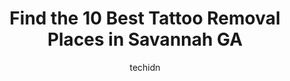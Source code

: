 ---
layout: ampstory
image: https://i0.wp.com/www.depkes.org/wp-content/uploads/2023/06/tattoo-removal-0-in-savannah-ga-1685852356.jpeg?resize=640,853
author: techidn
featured: false
description: Discover the impressive array of Tattoo Removal options in Savannah GA, where you can find 10 of the largest Tattoo Removal establishments in the area. From renowned classics to hidden gems,
title: Find the 10 Best Tattoo Removal Places in Savannah GA
cover:
   title: Find the 10 Best Tattoo Removal Places in Savannah GA
   subtitle: Rickpate
   background: https://www.depkes.org/wp-content/uploads/2023/06/tattoo-removal-0-in-savannah-ga-1685852356.jpeg

pages: 
 - layout: thirds
   top: <h1>#1 Tatlyfe Studios</h1>
   bottom: "<p>Such an amazing tattoo shop run by 2 awesome people. From the first phone call with Aniya and consult with Jake to now my third session as of yesterday, it has been a gre</p>"
   background: https://www.depkes.org/wp-content/uploads/2023/06/tattoo-removal-1-in-savannah-ga-1685852359.jpeg
   backgroundblur: true
 - layout: thirds
   top: <h1>#2 Resurrection Ink Tattoos and Body Piercing</h1>
   bottom: "<p>The whole experience was phenomenal. I felt welcome and from walking in the door, I knew this was the place for me. Jamie was wonderful and made me feel at home as soon a</p>"
   background: https://www.depkes.org/wp-content/uploads/2023/06/tattoo-removal-2-in-savannah-ga-1685852360.jpeg
   cta:
      link: https://www.depkes.org/blog/find-the-10-best-tattoo-removal-places-in-savannah-ga/
      text: Find the 10 Best Tattoo Removal Places in Savannah GA
 - layout: thirds
   top: <h1>#3 Red Ocean Tattoo</h1>
   bottom: "<p>111 E President St, Savannah, GA 31401, United States</p>"
   background: https://www.depkes.org/wp-content/uploads/2023/06/tattoo-removal-3-in-savannah-ga-1685852360.jpeg
   cta:
      link: https://www.depkes.org/blog/find-the-10-best-tattoo-removal-places-in-savannah-ga/
      text: Find the 10 Best Tattoo Removal Places in Savannah GA
 - layout: thirds
   top: <h1>#4 Dermatology Associates</h1>
   bottom: "<p>4849 Paulsen St # 300, Savannah, GA 31405, United States</p>"
   background: https://images.unsplash.com/photo-1608501821300-4f99e58bba77?ixlib=rb-4.0.3&ixid=MnwxMjA3fDB8MHxwaG90by1wYWdlfHx8fGVufDB8fHx8&auto=format&fit=crop&w=640&h=853&q=80
   cta:
      link: https://www.depkes.org/blog/find-the-10-best-tattoo-removal-places-in-savannah-ga/
      text: Find the 10 Best Tattoo Removal Places in Savannah GA
 - layout: thirds
   top: <h1>#5 Honor and Grace</h1>
   bottom: "<p>7506 White Bluff Rd, Savannah, GA 31406, United States</p>"
   background: https://images.unsplash.com/photo-1561679660-d00ee1e0dc8e?ixlib=rb-4.0.3&ixid=MnwxMjA3fDB8MHxwaG90by1wYWdlfHx8fGVufDB8fHx8&auto=format&fit=crop&w=640&h=853&q=80
   cta:
      link: https://www.depkes.org/blog/find-the-10-best-tattoo-removal-places-in-savannah-ga/
      text: Find the 10 Best Tattoo Removal Places in Savannah GA
 - layout: thirds
   top: <h1>#6 Savannah Ink Tattoo</h1>
   bottom: "<p>1915 Bull St, Savannah, GA 31401, United States</p>"
   background: https://images.unsplash.com/photo-1524169358666-79f22534bc6e?ixlib=rb-4.0.3&ixid=MnwxMjA3fDB8MHxwaG90by1wYWdlfHx8fGVufDB8fHx8&auto=format&fit=crop&w=640&h=853&q=80
   cta:
      link: https://www.depkes.org/blog/find-the-10-best-tattoo-removal-places-in-savannah-ga/
      text: Find the 10 Best Tattoo Removal Places in Savannah GA
 - layout: thirds
   top: <h1>#7 Glow Medical Spa Midtown</h1>
   bottom: "<p>415 Eisenhower Dr #6, Savannah, GA 31406, United States</p>"
   background: https://images.unsplash.com/photo-1534312527009-56c7016453e6?ixlib=rb-4.0.3&ixid=MnwxMjA3fDB8MHxwaG90by1wYWdlfHx8fGVufDB8fHx8&auto=format&fit=crop&w=640&h=853&q=80
   cta:
      link: https://www.depkes.org/blog/find-the-10-best-tattoo-removal-places-in-savannah-ga/
      text: Find the 10 Best Tattoo Removal Places in Savannah GA
 - layout: thirds
   middle: Continue reading...
   background: https://images.unsplash.com/photo-1595364397663-fca4f075d796?ixlib=rb-4.0.3&ixid=MnwxMjA3fDB8MHxwaG90by1wYWdlfHx8fGVufDB8fHx8&auto=format&fit=crop&w=640&h=853&q=80
   cta:
      link: https://www.depkes.org/blog/find-the-10-best-tattoo-removal-places-in-savannah-ga/
      text: Find the 10 Best Tattoo Removal Places in Savannah GA
      
---